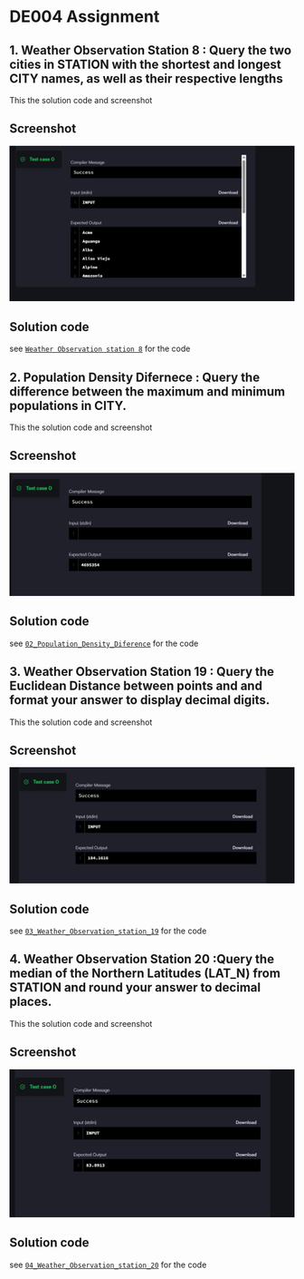 # DE004 Assignment


## 1. Weather Observation Station 8 : Query the two cities in STATION with the shortest and longest CITY names, as well as their respective lengths

This the solution code and screenshot

## Screenshot
![Select solution ss](assets/image1.png)
## Solution code 
see [`Weather Observation station 8`](01_Weather-Observation-Station-8.sql) for the code
## 2. Population Density Difernece : Query the difference between the maximum and minimum populations in CITY.

This the solution code and screenshot

## Screenshot
![Select solution ss](assets/image2.png)
## Solution code 
see [`02_Population_Density_Diference`](02_Population_Density_Difernece.sql) for the code

## 3. Weather Observation Station 19 : Query the Euclidean Distance between points and and format your answer to display decimal digits.

This the solution code and screenshot

## Screenshot
![Select solution ss](assets/image3.png)
## Solution code 
see [`03_Weather_Observation_station_19`](03_Weather_Observation_Station_19.sql) for the code

## 4. Weather Observation Station 20 :Query the median of the Northern Latitudes (LAT_N) from STATION and round your answer to decimal places.

This the solution code and screenshot

## Screenshot
![Select solution ss](assets/image4.png)
## Solution code 
see [`04_Weather_Observation_station_20`](04_Weather_Observation_Station_20.sql) for the code
